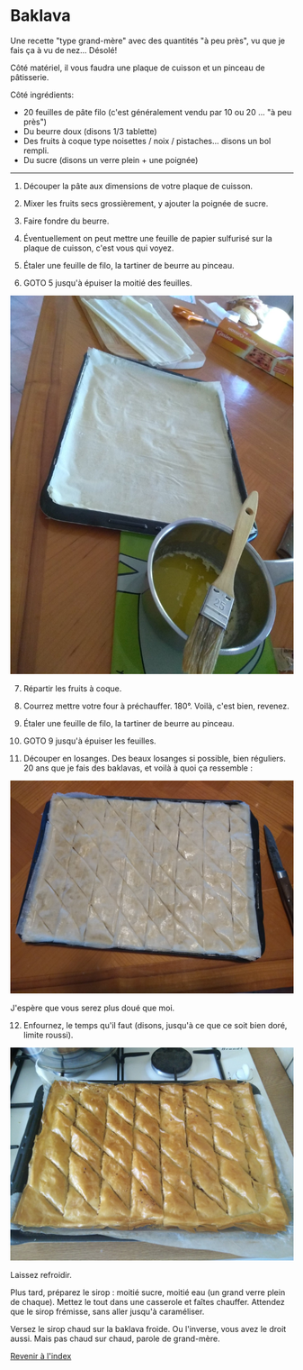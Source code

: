 # Baklava

Une recette "type grand-mère" avec des quantités "à peu près", vu que je fais ça à vu de nez... Désolé!

Côté matériel, il vous faudra une plaque de cuisson et un pinceau de pâtisserie.

Côté ingrédients:
- 20 feuilles de pâte filo (c'est généralement vendu par 10 ou 20 ... "à peu près")
- Du beurre doux (disons 1/3 tablette)
- Des fruits à coque type noisettes / noix / pistaches... disons un bol rempli.
- Du sucre (disons un verre plein + une poignée)

---

1. Découper la pâte aux dimensions de votre plaque de cuisson.

2. Mixer les fruits secs grossièrement, y ajouter la poignée de sucre.

3. Faire fondre du beurre.

4. Éventuellement on peut mettre une feuille de papier sulfurisé sur la plaque de cuisson, c'est vous qui voyez.

5. Étaler une feuille de filo, la tartiner de beurre au pinceau.

6. GOTO 5 jusqu'à épuiser la moitié des feuilles.

![Baklava 1](./images/baklava-1.jpg)

7. Répartir les fruits à coque.

8. Courrez mettre votre four à préchauffer. 180°. Voilà, c'est bien, revenez.

9. Étaler une feuille de filo, la tartiner de beurre au pinceau.

10. GOTO 9 jusqu'à épuiser les feuilles.

11. Découper en losanges. Des beaux losanges si possible, bien réguliers. 20 ans que je fais des baklavas, et voilà à quoi ça ressemble :

![Baklava 2](./images/baklava-2.jpg)

J'espère que vous serez plus doué que moi.

12. Enfournez, le temps qu'il faut (disons, jusqu'à ce que ce soit bien doré, limite roussi).

![Baklava 3](./images/baklava-3.jpg)

Laissez refroidir.

Plus tard, préparez le sirop : moitié sucre, moitié eau (un grand verre plein de chaque). Mettez le tout dans une casserole et faîtes chauffer. Attendez que le sirop frémisse, sans aller jusqu'à caraméliser.

Versez le sirop chaud sur la baklava froide. Ou l'inverse, vous avez le droit aussi. Mais pas chaud sur chaud, parole de grand-mère.

[Revenir à l'index](../README.md)
